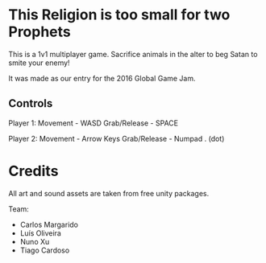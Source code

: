 # This Religion is too small for two Prophets

This is a 1v1 multiplayer game. Sacrifice animals in the alter to beg Satan to smite your enemy!

It was made as our entry for the 2016 Global Game Jam.

## Controls

Player 1:
Movement - WASD
Grab/Release - SPACE

Player 2:
Movement - Arrow Keys
Grab/Release - Numpad . (dot)


# Credits

All art and sound assets are taken from free unity packages.

Team:

* Carlos Margarido
* Luís Oliveira
* Nuno Xu
* Tiago Cardoso